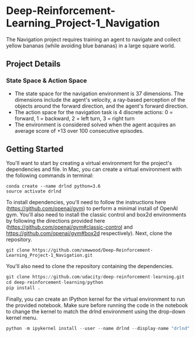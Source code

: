 # Deep-Reinforcement-Learning_Project-1_Navigation

The Navigation project requires training an agent to navigate and collect yellow bananas (while avoiding blue bananas) in a large square world.

## Project Details
### State Space & Action Space
* The state space for the navigation environment is 37 dimensions. The dimensions include the agent's velocity, a ray-based perception of the objects around the forward direction, and the agent's forward direction.
* The action space for the navigation task is 4 discrete actions: 0 = forward, 1 = backward, 2 = left turn, 3 = right turn
* The environment is considered solved when the agent acquires an average score of +13 over 100 consecutive episodes.

## Getting Started
You'll want to start by creating a virtual environment for the project's dependencies and file. In Mac, you can create a virtual environment with the following commands in terminal:

```
conda create --name drlnd python=3.6
source activate drlnd
```

To install dependencies, you'll need to follow the instructions here (https://github.com/openai/gym) to perform a minimal install of OpenAI gym. You'll also need to install the classic control and box2d environments by following the directions provided here (https://github.com/openai/gym#classic-control and https://github.com/openai/gym#box2d respectively).
Next, clone the repository.

```
git clone https://github.com/smwwood/Deep-Reinforcement-Learning_Project-1_Navigation.git
```

You'll also need to clone the repository containing the dependencies. 

```python
git clone https://github.com/udacity/deep-reinforcement-learning.git
cd deep-reinforcement-learning/python
pip install .
```

Finally, you can create an IPython kernel for the virtual environment to run the provided notebook. Make sure before running the code in the notebook to change the kernel to match the drlnd environment using the drop-down kernel menu.

```python
python -m ipykernel install --user --name drlnd --display-name "drlnd"
```


